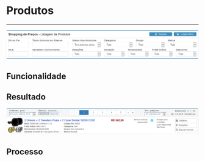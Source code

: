 # Produtos 

---

![](/assets/SDPprod01.png)

## Funcionalidade

## Resultado

![](/assets/SDPprod02.png)

## Processo